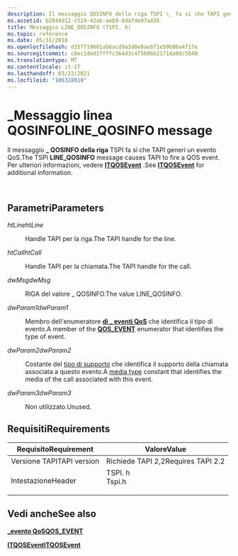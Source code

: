 ```yaml
---
description: Il messaggio QOSINFO della riga TSPI \_ fa sì che TAPI generi un evento QoS. Per ulteriori informazioni, vedere ITQOSEvent.
ms.assetid: b2844d12-c524-42ab-aeb9-8daf4e07a436
title: Messaggio LINE_QOSINFO (TSPI. h)
ms.topic: reference
ms.date: 05/31/2018
ms.openlocfilehash: d35ff19601ab6acd9a3d8e8aebf1e59b06a4f17e
ms.sourcegitcommit: c8ec1ded1ffffc364d3c4f560bb2171da0dc5040
ms.translationtype: MT
ms.contentlocale: it-IT
ms.lasthandoff: 03/22/2021
ms.locfileid: "106328910"
---
```

# <a name="line_qosinfo-message"></a><span data-ttu-id="5d799-104">\_Messaggio linea QOSINFO</span><span class="sxs-lookup"><span data-stu-id="5d799-104">LINE\_QOSINFO message</span></span>

<span data-ttu-id="5d799-105">Il messaggio **\_ QOSINFO della riga** TSPI fa sì che TAPI generi un evento QoS.</span><span class="sxs-lookup"><span data-stu-id="5d799-105">The TSPI **LINE\_QOSINFO** message causes TAPI to fire a QOS event.</span></span> <span data-ttu-id="5d799-106">Per ulteriori informazioni, vedere [**ITQOSEvent**](/windows/win32/api/tapi3if/nn-tapi3if-itqosevent) .</span><span class="sxs-lookup"><span data-stu-id="5d799-106">See [**ITQOSEvent**](/windows/win32/api/tapi3if/nn-tapi3if-itqosevent) for additional information.</span></span>


```C++
        
```



## <a name="parameters"></a><span data-ttu-id="5d799-107">Parametri</span><span class="sxs-lookup"><span data-stu-id="5d799-107">Parameters</span></span>

<dl> <dt>

<span data-ttu-id="5d799-108">*htLine*</span><span class="sxs-lookup"><span data-stu-id="5d799-108">*htLine*</span></span> 
</dt> <dd>

<span data-ttu-id="5d799-109">Handle TAPI per la riga.</span><span class="sxs-lookup"><span data-stu-id="5d799-109">The TAPI handle for the line.</span></span>

</dd> <dt>

<span data-ttu-id="5d799-110">*htCall*</span><span class="sxs-lookup"><span data-stu-id="5d799-110">*htCall*</span></span> 
</dt> <dd>

<span data-ttu-id="5d799-111">Handle TAPI per la chiamata.</span><span class="sxs-lookup"><span data-stu-id="5d799-111">The TAPI handle for the call.</span></span>

</dd> <dt>

<span data-ttu-id="5d799-112">*dwMsg*</span><span class="sxs-lookup"><span data-stu-id="5d799-112">*dwMsg*</span></span> 
</dt> <dd>

<span data-ttu-id="5d799-113">RIGA del valore \_ QOSINFO.</span><span class="sxs-lookup"><span data-stu-id="5d799-113">The value LINE\_QOSINFO.</span></span>

</dd> <dt>

<span data-ttu-id="5d799-114">*dwParam1*</span><span class="sxs-lookup"><span data-stu-id="5d799-114">*dwParam1*</span></span> 
</dt> <dd>

<span data-ttu-id="5d799-115">Membro dell'enumeratore [**di \_ eventi QoS**](/windows/win32/api/tapi3if/ne-tapi3if-qos_event) che identifica il tipo di evento.</span><span class="sxs-lookup"><span data-stu-id="5d799-115">A member of the [**QOS\_EVENT**](/windows/win32/api/tapi3if/ne-tapi3if-qos_event) enumerator that identifies the type of event.</span></span>

</dd> <dt>

<span data-ttu-id="5d799-116">*dwParam2*</span><span class="sxs-lookup"><span data-stu-id="5d799-116">*dwParam2*</span></span> 
</dt> <dd>

<span data-ttu-id="5d799-117">Costante del [tipo di supporto](./tapiprotocol--constants.md) che identifica il supporto della chiamata associata a questo evento.</span><span class="sxs-lookup"><span data-stu-id="5d799-117">A [media type](./tapiprotocol--constants.md) constant that identifies the media of the call associated with this event.</span></span>

</dd> <dt>

<span data-ttu-id="5d799-118">*dwParam3*</span><span class="sxs-lookup"><span data-stu-id="5d799-118">*dwParam3*</span></span> 
</dt> <dd>

<span data-ttu-id="5d799-119">Non utilizzato.</span><span class="sxs-lookup"><span data-stu-id="5d799-119">Unused.</span></span>

</dd> </dl>

## <a name="requirements"></a><span data-ttu-id="5d799-120">Requisiti</span><span class="sxs-lookup"><span data-stu-id="5d799-120">Requirements</span></span>



| <span data-ttu-id="5d799-121">Requisito</span><span class="sxs-lookup"><span data-stu-id="5d799-121">Requirement</span></span> | <span data-ttu-id="5d799-122">Valore</span><span class="sxs-lookup"><span data-stu-id="5d799-122">Value</span></span> |
|-------------------------|-----------------------------------------------------------------------------------|
| <span data-ttu-id="5d799-123">Versione TAPI</span><span class="sxs-lookup"><span data-stu-id="5d799-123">TAPI version</span></span><br/> | <span data-ttu-id="5d799-124">Richiede TAPI 2,2</span><span class="sxs-lookup"><span data-stu-id="5d799-124">Requires TAPI 2.2</span></span><br/>                                                      |
| <span data-ttu-id="5d799-125">Intestazione</span><span class="sxs-lookup"><span data-stu-id="5d799-125">Header</span></span><br/>       | <dl> <span data-ttu-id="5d799-126"><dt>TSPI. h</dt></span><span class="sxs-lookup"><span data-stu-id="5d799-126"><dt>Tspi.h</dt></span></span> </dl> |



## <a name="see-also"></a><span data-ttu-id="5d799-127">Vedi anche</span><span class="sxs-lookup"><span data-stu-id="5d799-127">See also</span></span>

<dl> <dt>

[<span data-ttu-id="5d799-128">**\_evento QoS**</span><span class="sxs-lookup"><span data-stu-id="5d799-128">**QOS\_EVENT**</span></span>](/windows/win32/api/tapi3if/ne-tapi3if-qos_event)
</dt> <dt>

[<span data-ttu-id="5d799-129">**ITQOSEvent**</span><span class="sxs-lookup"><span data-stu-id="5d799-129">**ITQOSEvent**</span></span>](/windows/win32/api/tapi3if/nn-tapi3if-itqosevent)
</dt> </dl>

 

